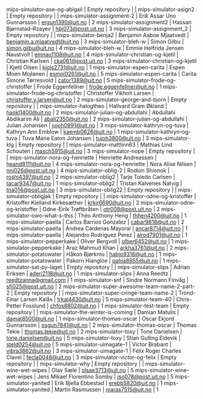 mips-simulator-ase-og-abigail                   | Empty repository                |                             | 
mips-simulator-asign2                           | Empty repository                |                             | 
mips-simulator-assignment-2                     | Erik Assar Uno Gunnarsson       | ergun1390@uit.no            | 2
mips-simulator-assignment2                      | Hassan Bjørnstad-Rzayev         | hbj073@post.uit.no          | 3
mips-simulator-assignment_2                     | Empty repository                |                             | 
mips-simulator-benja2                           | Benjamin Aaboe Mjaatvedt        | benjamin.a.mjaatvedt@uit.no | 3
mips-simulator-bleh-w                           | Simon Gilbu                     | simon.gilbu@uit.no          | 4
mips-simulator-bleh-w                           | Emmie Helfrida Jensen Naustvoll | emnau1108@uit.no            | 4
mips-simulator-christian-og-kjetil              | Christian Karlsen               | cka061@post.uit.no          | 3
mips-simulator-christian-og-kjetil              | Kjetil Olsen                    | kjols2731@uit.no            | 1
mips-simulator-espen-carita                     | Espen Moen Mojlanen             | esmoj0261@uit.no            | 5
mips-simulator-espen-carita                     | Carita Simone Tørresvold        | cator1389@uit.no            | 5
mips-simulator-frode-og-christoffer             | Frode Eggenfellner              | frode.eggenfellner@uit.no   | 1
mips-simulator-frode-og-christoffer             | Christoffer Vikholt Larsen      | christoffer.v.larsen@uit.no | 2
mips-simulator-george-and-bjorn                 | Empty repository                |                             | 
mips-simulator-halogtheo                        | Hallvard Gram Økland            | haokl1400@uit.no            | 2
mips-simulator-julian-og-abdullahi              | Abdullahi Abdikarim Ali         | abali2350@uit.no            | 2
mips-simulator-julian-og-abdullahi              | Julian Johansen                 | jujoh0991@uit.no            | 3
mips-simulator-kathryn-og-tuva                  | Kathryn Ann Emblow              | kaemb0626@uit.no            | 1
mips-simulator-kathryn-og-tuva                  | Tuva Marie Eaton Johansen       | tujoh3800@uit.no            | 3
mips-simulator-klg                              | Empty repository                |                             | 
mips-simulator-mattlinn63                       | Mathias Lind Schouten           | masch5915@uit.no            | 3
mips-simulator-nope                             | Empty repository                |                             | 
mips-simulator-nora-og-henriette                | Henriette Andreassen            | heand8111@uit.no            | 4
mips-simulator-nora-og-henriette                | Nora Alise Nilsen               | nni026@post.uit.no          | 4
mips-simulator-oblig-2                          | Rodion Shionok                  | roshi4397@uit.no            | 2
mips-simulator-oblig2                           | Tarje Toledo Carlsen            | tacar9347@uit.no            | 1
mips-simulator-oblig2                           | Tristan Kalvenes Natvig         | tna014@post.uit.no          | 3
mips-simulator-oblig22                          | Empty repository                |                             | 
mips-simulator-obligjak                         | Empty repository                |                             | 
mips-simulator-odne-og-kristoffer               | Kristoffer Kielland Kirkesæther | krkir6690@uit.no            | 2
mips-simulator-odne-og-kristoffer               | Odne-Eirik Trøftbråten          | otr008@post.uit.no          | 2
mips-simulator-owo-what-s-this                  | Théo Anthony Heng               | thhen4200@uit.no            | 1
mips-simulator-paella                           | Carlos Barrios Gonzalez         | cabar9818@uit.no            | 2
mips-simulator-paella                           | Andrea Cárdenas Mayoral         | ancar8714@uit.no            | 1
mips-simulator-paella                           | Alejandro Rodriguez Perez       | alrod7901@uit.no            | 1
mips-simulator-pepperkake                       | Oliver Bergvoll                 | olber6452@uit.no            | 1
mips-simulator-pepperkake                       | Araz Mahmud Khan                | arkha3761@uit.no            | 2
mips-simulator-potatowater                      | Håkon Bjørkmo                   | habjo9316@uit.no            | 1
mips-simulator-potatowater                      | Pakorn Hiangloe                 | pahia8955@uit.no            | 1
mips-simulator-sat-py-laget                     | Empty repository                |                             | 
mips-simulator-slips                            | Adrian Eriksen                  | aderi2118@uit.no            | 1
mips-simulator-slips                            | Anna Reedtz                     | reedtzanna@gmail.com        | 1
mips-simulator-snf                              | Sindre Normann Finvåg           | sfi025@post.uit.no          | 2
mips-simulator-super-awesome-team-name-2-part-2 | Empty repository                |                             | 
mips-simulator-super-cringe-team-name-2         | Trond-Einar Larsen Kalås        | trkal4430@uit.no            | 5
mips-simulator-team-40                          | Chris-Petter Fosslund           | chfos8802@uit.no            | 1
mips-simulator-test-team                        | Empty repository                |                             | 
mips-simulator-the-winter-is-coming             | Damian Matulis                  | damat8500@uit.no            | 1
mips-simulator-thomas-oscar                     | Oscar Ekjord Gunnarsson         | osgun7841@uit.no            | 2
mips-simulator-thomas-oscar                     | Thomas Tekie                    | thomas.tekie@uit.no         | 2
mips-simulator-toxy                             | Tone Danielsen                  | tone.danielsen@uit.no       | 5
mips-simulator-toxy                             | Stian Gulling Eldevik           | steld0254@uit.no            | 5
mips-simulator-uimagate-1                       | Victor Brabant                  | vibra3862@uit.no            | 3
mips-simulator-uimagate-1                       | Félix Roger Charles Clavel      | fecla0048@uit.no            | 3
mips-simulator-victor-og-felix                  | Empty repository                |                             | 
mips-simulator-why                              | Empty repository                |                             | 
mips-simulator-wine-wet-wipes                   | Olav Sæle                       | olsae3713@uit.no            | 5
mips-simulator-wine-wet-wipes                   | Jens Mikael Florentino Somby    | jso078@post.uit.no          | 5
mips-simulator-yanited                          | Erik Bjella Ebbestad            | erebb5820@uit.no            | 1
mips-simulator-yanited                          | Martin Rasmussen                | maras7515@uit.no            | 1

